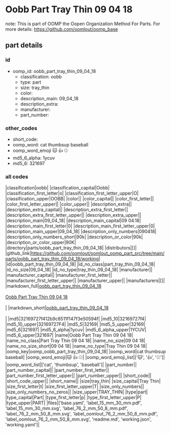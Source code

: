 # Oobb Part Tray Thin 09 04 18  

note: This is part of OOMP the Oopen Organization Method For Parts. For more details: https://github.com/oomlout/oomp_base

##  part details





### id
* oomp_id: oobb_part_tray_thin_09_04_18
  * classification: oobb
  * type: part
  * size: tray_thin
  * color: 
  * description_main: 09_04_18
  * description_extra: 
  * manufacturer: 
  * part_number: 

### other_codes
* short_code: 
* oomp_word: cat thumbsup baseball
* oomp_word_emoji :cat: :thumbsup: :baseball:
* md5_6_alpha: 1ycuv
* md5_6: 321697

### all codes 
|classification|oobb|
|classification_capital|Oobb|
|classification_first_letter|o|
|classification_first_letter_upper|O|
|classification_upper|OOBB|
|color||
|color_capital||
|color_first_letter||
|color_first_letter_upper||
|color_upper||
|description_extra||
|description_extra_capital||
|description_extra_first_letter||
|description_extra_first_letter_upper||
|description_extra_upper||
|description_main|09_04_18|
|description_main_capital|09 04.18|
|description_main_first_letter|0|
|description_main_first_letter_upper|0|
|description_main_upper|09_04_18|
|description_only_numbers|090418|
|description_only_numbers_short|90k|
|description_or_color|90k|
|description_or_color_upper|90K|
|directory|parts/oobb_part_tray_thin_09_04_18|
|distributors|[]|
|github_link|https://github.com/oomlout/oomlout_oomp_part_src/tree/main/parts/oobb_part_tray_thin_09_04_18/working|
|id|oobb_part_tray_thin_09_04_18|
|id_no_class|part_tray_thin_09_04_18|
|id_no_size|09_04_18|
|id_no_type|tray_thin_09_04_18|
|manufacturer||
|manufacturer_capital||
|manufacturer_first_letter||
|manufacturer_first_letter_upper||
|manufacturer_upper||
|manufacturers|[]|
|markdown_full|[oobb_part_tray_thin_09_04_18](https://github.com/oomlout/oomlout_oomp_part_src/tree/main/parts/oobb_part_tray_thin_09_04_18/working)<br>[](https://github.com/oomlout/oomlout_oomp_part_src/tree/main/parts/oobb_part_tray_thin_09_04_18/working)<br>[Oobb Part Tray Thin 09 04 18](https://github.com/oomlout/oomlout_oomp_part_src/tree/main/parts/oobb_part_tray_thin_09_04_18/working)<br><br>|
|markdown_short|[oobb_part_tray_thin_09_04_18](https://github.com/oomlout/oomlout_oomp_part_src/tree/main/parts/oobb_part_tray_thin_09_04_18/working)<br><br>|
|md5|32169727f412b9c8511f147f3e50594f|
|md5_10|32169727f4|
|md5_10_upper|32169727F4|
|md5_5|32169|
|md5_5_upper|32169|
|md5_6|321697|
|md5_6_alpha|1ycuv|
|md5_6_alpha_upper|1YCUV|
|md5_6_upper|321697|
|name|Oobb Part Tray Thin 09 04 18|
|name_no_class|Part Tray Thin 09 04 18|
|name_no_size|09 04 18|
|name_no_size_short|09 04 18|
|name_no_type|Tray Thin 09 04 18|
|oomp_key|oomp_oobb_part_tray_thin_09_04_18|
|oomp_word|cat thumbsup baseball|
|oomp_word_emoji|:cat: :thumbsup: :baseball:|
|oomp_word_emoji_list|[':cat:', ':thumbsup:', ':baseball:']|
|oomp_word_list|['cat', 'thumbsup', 'baseball']|
|part_number||
|part_number_capital||
|part_number_first_letter||
|part_number_first_letter_upper||
|part_number_upper||
|short_code||
|short_code_upper||
|short_name||
|size|tray_thin|
|size_capital|Tray Thin|
|size_first_letter|t|
|size_first_letter_upper|T|
|size_only_numbers||
|size_only_numbers_no_zeros||
|size_upper|TRAY_THIN|
|type|part|
|type_capital|Part|
|type_first_letter|p|
|type_first_letter_upper|P|
|type_upper|PART|
|files|['base.yaml', 'label_15_mm_30_mm.pdf', 'label_15_mm_30_mm.svg', 'label_76_2_mm_50_8_mm.pdf', 'label_76_2_mm_50_8_mm.svg', 'label_oomlout_76_2_mm_50_8_mm.pdf', 'label_oomlout_76_2_mm_50_8_mm.svg', 'readme.md', 'working.json', 'working.yaml']|
